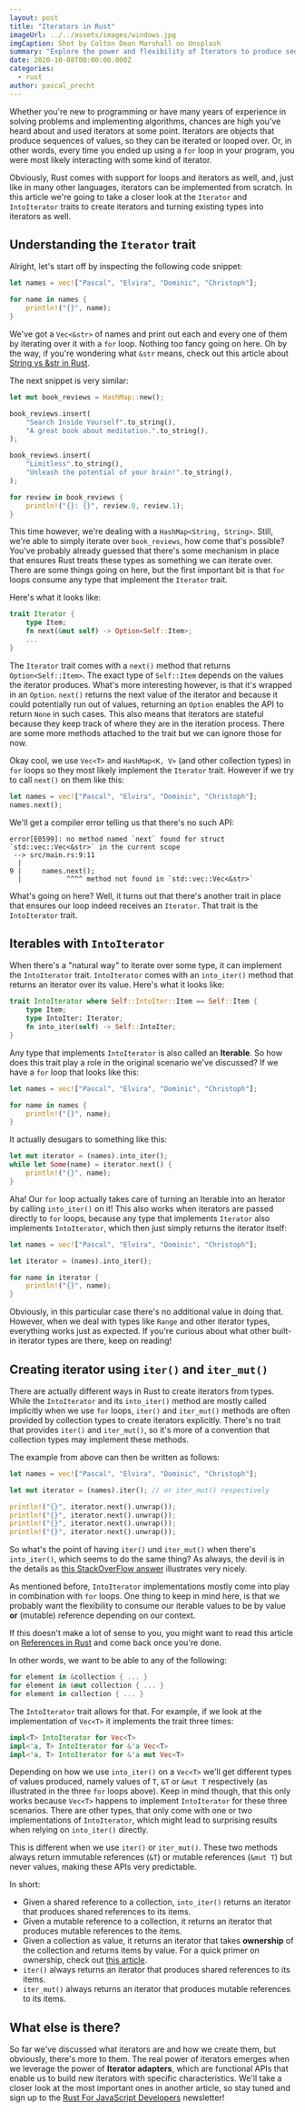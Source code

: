 ```yaml
---
layout: post
title: "Iterators in Rust"
imageUrl: ../../assets/images/windows.jpg
imgCaption: Shot by Colton Dean Marshall on Unsplash
summary: "Explore the power and flexibility of Iterators to produce sequences of values you can loop over."
date: 2020-10-08T00:00:00.000Z
categories:
  - rust
author: pascal_precht
---
```


Whether you're new to programming or have many years of experience in solving problems and implementing algorithms, chances are high you've heard about and used iterators at some point. Iterators are objects that produce sequences of values, so they can be iterated or looped over. Or, in other words, every time you ended up using a `for` loop in your program, you were most likely interacting with some kind of iterator.

Obviously, Rust comes with support for loops and iterators as well, and, just like in many other languages, iterators can be implemented from scratch. In this article we're going to take a closer look at the `Iterator` and `IntoIterator` traits to create iterators and turning existing types into iterators as well.

## Understanding the `Iterator` trait

Alright, let's start off by inspecting the following code snippet:

```rust
let names = vec!["Pascal", "Elvira", "Dominic", "Christoph"];

for name in names {
    println!("{}", name);
}
```

We've got a `Vec<&str>` of names and print out each and every one of them by iterating over it with a `for` loop. Nothing too fancy going on here. Oh by the way, if you're wondering what `&str` means, check out this article about [String vs &str in Rust](/string-vs-str-in-rust/).

The next snippet is very similar:

```rust
let mut book_reviews = HashMap::new();

book_reviews.insert(
    "Search Inside Yourself".to_string(),
    "A great book about meditation.".to_string(),
);

book_reviews.insert(
    "Limitless".to_string(),
    "Unleash the potential of your brain!".to_string(),
);

for review in book_reviews {
    println!("{}: {}", review.0, review.1);
}
```

This time however, we're dealing with a `HashMap<String, String>`. Still, we're able to simply iterate over `book_reviews`, how come that's possible? You've probably already guessed that there's some mechanism in place that ensures Rust treats these types as something we can iterate over. There are some things going on here, but the first important bit is that `for` loops consume any type that implement the `Iterator` trait.

Here's what it looks like:

```rust
trait Iterator {
    type Item;
    fn next(&mut self) -> Option<Self::Item>;
    ...
}
```

The `Iterator` trait comes with a `next()` method that returns `Option<Self::Item>`. The exact type of `Self::Item` depends on the values the iterator produces. What's more interesting however, is that it's wrapped in an `Option`. `next()` returns the next value of the iterator and because it could potentially run out of values, returning an `Option` enables the API to return `None` in such cases. This also means that iterators are stateful because they keep track of where they are in the iteration process. There are some more methods attached to the trait but we can ignore those for now.

Okay cool, we use `Vec<T>` and `HashMap<K, V>` (and other collection types) in `for` loops so they most likely implement the `Iterator` trait. However if we try to call `next()` on them like this:

```rust
let names = vec!["Pascal", "Elvira", "Dominic", "Christoph"];
names.next();
```

We'll get a compiler error telling us that there's no such API:

```
error[E0599]: no method named `next` found for struct `std::vec::Vec<&str>` in the current scope
 --> src/main.rs:9:11
  |
9 |     names.next();
  |           ^^^^ method not found in `std::vec::Vec<&str>`
```

What's going on here? Well, it turns out that there's another trait in place that ensures our loop indeed receives an `Iterator`. That trait is the `IntoIterator` trait.

## Iterables with `IntoIterator`

When there's a "natural way" to iterate over some type, it can implement the `IntoIterator` trait. `IntoIterator` comes with an `into_iter()` method that returns an iterator over its value. Here's what it looks like:

```rust
trait IntoIterator where Self::IntoIter::Item == Self::Item {
    type Item;
    type IntoIter: Iterator;
    fn into_iter(self) -> Self::IntoIter;
}
```

Any type that implements `IntoIterator` is also called an **Iterable**. So how does this trait play a role in the original scenario we've discussed? If we have a `for` loop that looks like this:

```rust
let names = vec!["Pascal", "Elvira", "Dominic", "Christoph"];

for name in names {
    println!("{}", name);
}
```

It actually desugars to something like this:

```rust
let mut iterator = (names).into_iter();
while let Some(name) = iterator.next() {
    println!("{}", name);
}
```

Aha! Our `for` loop actually takes care of turning an Iterable into an Iterator by calling `into_iter()` on it! This also works when iterators are passed directly to `for` loops, because any type that implements `Iterator` also implements `IntoIterator`, which then just simply returns the iterator itself:

```rust
let names = vec!["Pascal", "Elvira", "Dominic", "Christoph"];

let iterator = (names).into_iter();

for name in iterator {
    println!("{}", name); 
}
```

Obviously, in this particular case there's no additional value in doing that. However, when we deal with types like `Range` and other iterator types, everything works just as expected. If you're curious about what other built-in iterator types are there, keep on reading!

## Creating iterator using `iter()` and `iter_mut()`

There are actually different ways in Rust to create iterators from types. While the `IntoIterator` and its `into_iter()` method are mostly called implicitly when we use `for` loops, `iter()` and `iter_mut()` methods are often provided by collection types to create iterators explicitly. There's no trait that provides `iter()` and `iter_mut()`, so it's more of a convention that collection types may implement these methods. 

The example from above can then be written as follows:

```rust
let names = vec!["Pascal", "Elvira", "Dominic", "Christoph"];

let mut iterator = (names).iter(); // or iter_mut() respectively

println!("{}", iterator.next().unwrap());
println!("{}", iterator.next().unwrap());
println!("{}", iterator.next().unwrap());
println!("{}", iterator.next().unwrap());
```

So what's the point of having `iter()` und `iter_mut()` when there's `into_iter()`, which seems to do the same thing? As always, the devil is in the details as [this StackOverFlow answer](https://stackoverflow.com/a/34745885/1531806) illustrates very nicely.

As mentioned before, `IntoIterator` implementations mostly come into play in combination with `for` loops. One thing to keep in mind here, is that we probably want the flexibility to consume our iterable values to be by value **or** (mutable) reference depending on our context. 

If this doesn't make a lot of sense to you, you might want to read this article on [References in Rust](/references-in-rust) and come back once you're done.

In other words, we want to be able to any of the following:

```rust
for element in &collection { ... }
for element in &mut collection { ... }
for element in collection { ... }
```

The `IntoIterator` trait allows for that. For example, if we look at the implementation of `Vec<T>` it implements the trait three times:

```rust
impl<T> IntoIterator for Vec<T>
impl<'a, T> IntoIterator for &'a Vec<T>
impl<'a, T> IntoIterator for &'a mut Vec<T>
```

Depending on how we use `into_iter()` on a `Vec<T>` we'll get different types of values produced, namely values of `T`, `&T` or `&mut T` respectively (as illustrated in the three `for` loops above). Keep in mind though, that this only works because `Vec<T>` happens to implement `IntoIterator` for these three scenarios. There are other types, that only come with one or two implementations of `IntoIterator`, which might lead to surprising results when relying on `into_iter()` directly.

This is different when we use `iter()` or `iter_mut()`. These two methods always return immutable references (`&T`) or mutable references (`&mut T`) but never values, making these APIs very predictable. 

In short:

- Given a shared reference to a collection, `into_iter()` returns an iterator that produces shared references to its items.
- Given a mutable reference to a collection, it returns an iterator that produces mutable references to the items.
- Given a collection as value, it returns an iterator that takes **ownership** of the collection and returns items by value. For a quick primer on ownership, check out [this article](/ownership-in-rust/).
- `iter()` always returns an iterator that produces shared references to its items.
- `iter_mut()` always returns an iterator that produces mutable references to its items.

## What else is there?

So far we've discussed what iterators are and how we create them, but obviously, there's more to them. The real power of iterators emerges when we leverage the power of **Iterator adapters**, which are functional APIs that enable us to build new iterators with specific characteristics. We'll take a closer look at the most important ones in another article, so stay tuned and sign up to the [Rust For JavaScript Developers](/categories/rust) newsletter!



